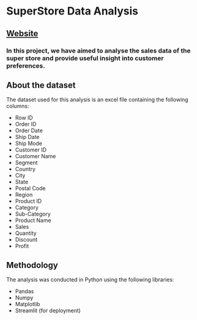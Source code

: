 # SuperStore Data Analysis
## [Website](https://rahulsm20-storedata-main-t64r4t.streamlit.app)

### In this project, we have aimed to analyse the sales data of the super store and provide useful insight into customer preferences.

## About the dataset
The dataset used for this analysis is an excel file containing the following columns:
- Row ID
- Order ID
- Order Date
- Ship Date
- Ship Mode
- Customer ID
- Customer Name
- Segment
- Country
- City
- State
- Postal Code
- Region
- Product ID
- Category
- Sub-Category
- Product Name
- Sales
- Quantity
- Discount
- Profit

## Methodology 
The analysis was conducted in Python using the following libraries:
* Pandas
* Numpy
* Matplotlib
* Streamlit (for deployment)